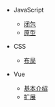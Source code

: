 - JavaScript
  - [闭包](javascript/closure.md)
  - [原型](javascript/prototype.md)

- CSS
  - [布局](css/layout.md)

- Vue
  - [基本介绍](vue/基本介绍.md)
  - [扩展](vue/扩展.md)